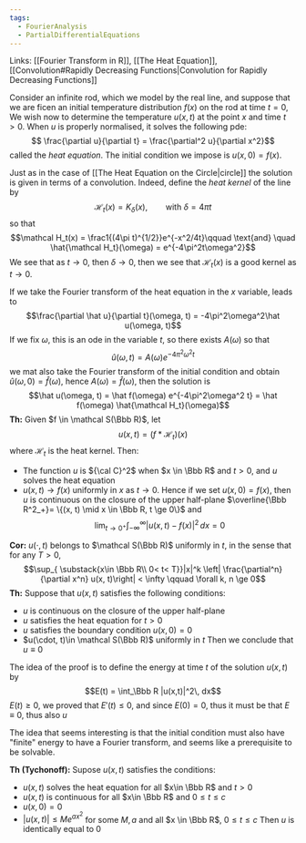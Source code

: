 ```yaml
---
tags:
  - FourierAnalysis
  - PartialDifferentialEquations
---
```

Links: [[Fourier Transform in R]], [[The Heat Equation]], [[Convolution#Rapidly Decreasing Functions|Convolution for Rapidly Decreasing Functions]]

Consider an infinite rod, which we model by the real line, and suppose that we are ficen an initial temperature distribution $f(x)$ on the rod at time $t = 0$, We wish now to determine the temperature $u(x, t)$ at the point $x$ and time $t>0$. When $u$ is properly normalised, it solves the following pde:  $$ \frac{\partial u}{\partial t} = \frac{\partial^2 u}{\partial x^2}$$called the *heat equation*. The initial condition we impose is $u(x, 0) = f(x)$.

Just as in the case of [[The Heat Equation on the Circle|circle]] the solution is given in terms of a convolution. Indeed, define the *heat kernel* of the line by $$\mathcal H_t(x) = K_\delta(x), \qquad \text{with } \delta = 4\pi t$$so that $$\mathcal H_t(x) = \frac1{(4\pi t)^{1/2}}e^{-x^2/4t}\qquad \text{and} \quad \hat{\mathcal H_t}(\omega) = e^{-4\pi^2t\omega^2}$$
We see that as $t \to 0$, then $\delta \to 0$, then we see that $\mathcal H_t(x)$ is a good kernel as $t\to 0$. 

If we take the Fourier transform of the heat equation in the $x$ variable, leads to $$\frac{\partial \hat u}{\partial t}(\omega, t) = -4\pi^2\omega^2\hat u(\omega, t)$$If we fix $\omega$, this is an ode in the variable $t$, so there exists $A(\omega)$ so that $$\hat u(\omega, t) = A(\omega) e^{-4\pi^2 \omega^2 t}$$we mat also take the Fourier transform of the initial condition and obtain $\hat u(\omega, 0) = \hat f(\omega)$, hence $A(\omega) = \hat f(\omega)$, then the solution is $$\hat u(\omega, t) = \hat f(\omega) e^{-4\pi^2\omega^2 t} = \hat f(\omega) \hat{\mathcal H_t}(\omega)$$
**Th:** Given $f \in \mathcal S(\Bbb R)$, let $$u(x, t)= (f*{\mathcal H_t})(x)$$where $\mathcal H_t$ is the heat kernel. Then:
- The function $u$ is ${\cal C}^2$ when $x \in \Bbb R$ and $t>0$, and $u$ solves the heat equation
- $u(x, t) \to f(x)$ uniformly in $x$ as $t\to 0$. Hence if we set $u(x, 0) = f(x)$, then $u$ is continuous on the closure of the upper half-plane $\overline{\Bbb R^2_+}= \{(x, t) \mid x \in \Bbb R, t \ge 0\}$
and
$$\lim_{t \to 0^+}\int_{-\infty}^\infty |u(x, t)-f(x)|^2\, dx = 0$$

**Cor:** $u(\cdot, t)$ belongs to $\mathcal S(\Bbb R)$ uniformly in $t$, in the sense that for any $T>0$, $$\sup_{
\substack{x\in \Bbb R\\ 0< t< T}}|x|^k \left| \frac{\partial^n}{\partial x^n} u(x, t)\right| < \infty \qquad \forall k, n \ge 0$$
**Th:** Suppose that $u(x, t)$ satisfies the following conditions:
- $u$ is continuous on the closure of the upper half-plane
- $u$ satisfies the heat equation for $t>0$
- $u$ satisfies the boundary condition $u(x, 0) = 0$
- $u(\cdot, t)\in \mathcal S(\Bbb R)$ uniformly in $t$
Then we conclude that $u \equiv 0$

The idea of the proof is to define the energy at time $t$ of the solution $u(x, t)$ by $$E(t) = \int_\Bbb R |u(x,t)|^2\, dx$$$E(t) \ge 0$, we proved that $E'(t) \le 0$, and since $E(0) = 0$, thus it must be that $E \equiv 0$, thus also $u$

The idea that seems interesting is that the initial condition must also have "finite" energy to have a Fourier transform, and seems like a prerequisite to be solvable. 

**Th (Tychonoff):** Supose $u(x, t)$ satisfies the conditions:
- $u(x,t)$ solves the heat equation for all $x\in \Bbb R$ and $t>0$
- $u(x, t)$ is continuous for all $x\in \Bbb R$ and $0\le t\le c$
- $u(x, 0) = 0$
- $|u(x, t)| \le M e^{ax^2}$ for some $M, a$ and all $x \in \Bbb R$, $0\le t \le c$
Then $u$ is identically equal to $0$
